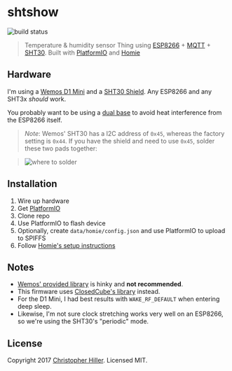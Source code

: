 # shtshow 

![build status](https://travis-ci.org/boneskull/shtshow.svg?branch=master)

> Temperature & humidity sensor Thing using [ESP8266] + [MQTT] + [SHT30].  Built with [PlatformIO] and [Homie]

## Hardware

I'm using a [Wemos D1 Mini] and a [SHT30 Shield].  Any ESP8266 and any SHT3x *should* work.

You probably want to be using a [dual base](https://www.wemos.cc/product/dual-base.html) to avoid heat interference from the ESP8266 itself. 

> *Note*: Wemos' SHT30 has a I2C address of `0x45`, whereas the factory setting is `0x44`.  If you have the shield and need to use `0x45`, solder these two pads together:

> ![where to solder](https://cldup.com/hil-dIXkE5.png)

## Installation

1. Wire up hardware
1. Get [PlatformIO]
1. Clone repo
1. Use PlatformIO to flash device
1. Optionally, create `data/homie/config.json` and use PlatformIO to upload to SPIFFS
1. Follow [Homie's setup instructions](http://marvinroger.github.io/homie-esp8266/docs/stable/2.-Getting-started/) 

## Notes

- [Wemos' provided library](https://github.com/wemos/WEMOS_SHT3x_Arduino_Library) is hinky and **not recommended**.
- This firmware uses [ClosedCube's library](https://github.com/closedcube/ClosedCube_SHT31D_Arduino) instead.
- For the D1 Mini, I had best results with `WAKE_RF_DEFAULT` when entering deep sleep.
- Likewise, I'm not sure clock stretching works very well on an ESP8266, so we're using the SHT30's "periodic" mode.
 
## License

Copyright 2017 [Christopher Hiller].  Licensed MIT.

[Homie]: https://homie-esp8266.readme.io/
[SHT30]: https://www.sensirion.com/en/environmental-sensors/humidity-sensors/digital-humidity-sensors-for-various-applications/
[PlatformIO]: http://platformio.org/
[ESP8266]: http://esp8266.net/
[Wemos D1 Mini]: https://www.wemos.cc/product/d1-mini.html
[SHT30 Shield]: https://www.wemos.cc/product/sht30-shield.html
[MQTT]: http://mqtt.org
[Christopher Hiller]: https://boneskull.com
